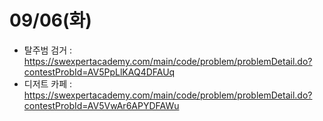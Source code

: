 # 09/06(화)
- 탈주범 검거 : https://swexpertacademy.com/main/code/problem/problemDetail.do?contestProbId=AV5PpLlKAQ4DFAUq
- 디저트 카페 : https://swexpertacademy.com/main/code/problem/problemDetail.do?contestProbId=AV5VwAr6APYDFAWu

